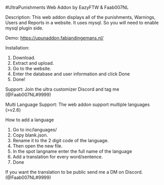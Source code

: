 #UltraPunishments
Web Addon by EazyFTW & Faab007NL

Description:
This web addon displays all of the punishments, Warnings, Users and Reports in a website.
It uses mysql. So you will need to enable mysql plugin side.

Demo:
https://upunaddon.fabiandingemans.nl/

Installation:
1) Download.
2) Extract and upload.
3) Go to the website.
4) Enter the database and user information and click Done
5) Done!

Support:
Join the ultra customizer Discord and tag me (@Faab007NL#9999)

Multi Language Support:
The web addon support multiple languages (>v2.6)

How to add a language
1) Go to inc/languages/
2) Copy blank.json.
3) Rename it to the 2 digit code of the language.
4) Then open the new file.
5) In the spot langname enter the full name of the language
6) Add a translation for every word/sentence.
7) Done

If you want the translation to be public send me a DM on Discord. (@Faab007NL#9999)
